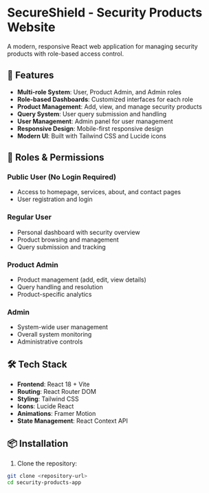 # SecureShield - Security Products Website

A modern, responsive React web application for managing security products with role-based access control.

## 🚀 Features

- **Multi-role System**: User, Product Admin, and Admin roles
- **Role-based Dashboards**: Customized interfaces for each role
- **Product Management**: Add, view, and manage security products
- **Query System**: User query submission and handling
- **User Management**: Admin panel for user management
- **Responsive Design**: Mobile-first responsive design
- **Modern UI**: Built with Tailwind CSS and Lucide icons

## 👥 Roles & Permissions

### Public User (No Login Required)
- Access to homepage, services, about, and contact pages
- User registration and login

### Regular User
- Personal dashboard with security overview
- Product browsing and management
- Query submission and tracking

### Product Admin
- Product management (add, edit, view details)
- Query handling and resolution
- Product-specific analytics

### Admin
- System-wide user management
- Overall system monitoring
- Administrative controls

## 🛠 Tech Stack

- **Frontend**: React 18 + Vite
- **Routing**: React Router DOM
- **Styling**: Tailwind CSS
- **Icons**: Lucide React
- **Animations**: Framer Motion
- **State Management**: React Context API

## 📦 Installation

1. Clone the repository:
```bash
git clone <repository-url>
cd security-products-app